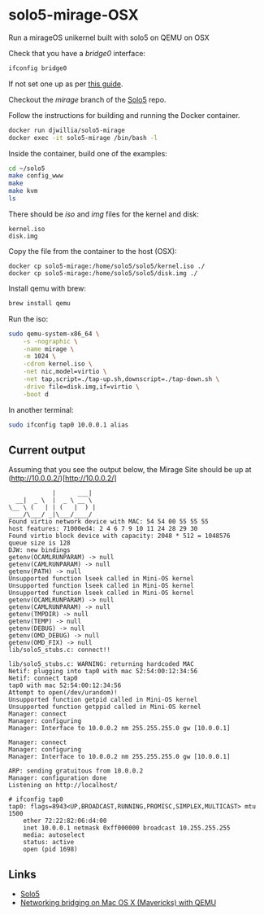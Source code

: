 # solo5-mirage-OSX

Run a mirageOS unikernel built with solo5 on QEMU on OSX

Check that you have a _bridge0_ interface:
```sh
ifconfig bridge0
```

If not set one up as per [this guide](http://drupal.bitfunnel.net/drupal/macosx-bridge-qemu).

Checkout the _mirage_ branch of the [Solo5](https://github.com/djwillia/solo5/tree/mirage) repo.

Follow the instructions for building and running the Docker container.

```sh
docker run djwillia/solo5-mirage
docker exec -it solo5-mirage /bin/bash -l
```

Inside the container, build one of the examples:
```sh
cd ~/solo5
make config_www
make
make kvm
ls
```

There should be _iso_ and _img_ files for the kernel and disk:
```
kernel.iso
disk.img
```

Copy the file from the container to the host (OSX):
```
docker cp solo5-mirage:/home/solo5/solo5/kernel.iso ./
docker cp solo5-mirage:/home/solo5/solo5/disk.img ./
```

Install qemu with brew:
```sh
brew install qemu
```

Run the iso:
```sh
sudo qemu-system-x86_64 \
    -s -nographic \
    -name mirage \
    -m 1024 \
    -cdrom kernel.iso \
    -net nic,model=virtio \
    -net tap,script=./tap-up.sh,downscript=./tap-down.sh \
    -drive file=disk.img,if=virtio \
    -boot d
```

In another terminal:
```sh
sudo ifconfig tap0 10.0.0.1 alias
```

## Current output

Assuming that you see the output below, the Mirage Site should be up
at (http://10.0.0.2/)[http://10.0.0.2/]

```
            |      ___|
  __|  _ \  |  _ \ __ \
\__ \ (   | | (   |  ) |
____/\___/ _|\___/____/
Found virtio network device with MAC: 54 54 00 55 55 55
host features: 71000ed4: 2 4 6 7 9 10 11 24 28 29 30
Found virtio block device with capacity: 2048 * 512 = 1048576
queue size is 128
DJW: new bindings
getenv(OCAMLRUNPARAM) -> null
getenv(CAMLRUNPARAM) -> null
getenv(PATH) -> null
Unsupported function lseek called in Mini-OS kernel
Unsupported function lseek called in Mini-OS kernel
Unsupported function lseek called in Mini-OS kernel
getenv(OCAMLRUNPARAM) -> null
getenv(CAMLRUNPARAM) -> null
getenv(TMPDIR) -> null
getenv(TEMP) -> null
getenv(DEBUG) -> null
getenv(OMD_DEBUG) -> null
getenv(OMD_FIX) -> null
lib/solo5_stubs.c: connect!!

lib/solo5_stubs.c: WARNING: returning hardcoded MAC
Netif: plugging into tap0 with mac 52:54:00:12:34:56
Netif: connect tap0
tap0 with mac 52:54:00:12:34:56
Attempt to open(/dev/urandom)!
Unsupported function getpid called in Mini-OS kernel
Unsupported function getppid called in Mini-OS kernel
Manager: connect
Manager: configuring
Manager: Interface to 10.0.0.2 nm 255.255.255.0 gw [10.0.0.1]

Manager: connect
Manager: configuring
Manager: Interface to 10.0.0.2 nm 255.255.255.0 gw [10.0.0.1]

ARP: sending gratuitous from 10.0.0.2
Manager: configuration done
Listening on http://localhost/
```

```
# ifconfig tap0
tap0: flags=8943<UP,BROADCAST,RUNNING,PROMISC,SIMPLEX,MULTICAST> mtu 1500
    ether 72:22:82:06:d4:00
    inet 10.0.0.1 netmask 0xff000000 broadcast 10.255.255.255
    media: autoselect
    status: active
    open (pid 1698)
```

## Links

* [Solo5](https://github.com/djwillia/solo5/tree/mirage)
* [Networking bridging on Mac OS X (Mavericks) with QEMU](http://drupal.bitfunnel.net/drupal/macosx-bridge-qemu)

